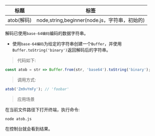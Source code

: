 | 标题       | 标签                                          |
| ---------- | --------------------------------------------- |
| atob(解码) | node,string,beginner(node.js，字符串，初始的) |

解码已使用`base-64编码`编码的数据字符串。

- 使用`base-64编码`为给定的字符串创建一个`Buffer`，并使用`Buffer.toString('binary')`返回解码后的字符串。

> 代码如下:

```js
const atob = str => Buffer.from(str, 'base64').toString('binary');
```

> 调用方式:

```js
atob('Zm9vYmFy'); // 'foobar'
```

> 应用场景

<div class="code-editor" data-url="codes/node/demo/atob.js" data-language="javascript"></div>

在当前文件路径下打开终端，执行命令:

```shell
node atob.js
```

在控制台就会看到结果。
